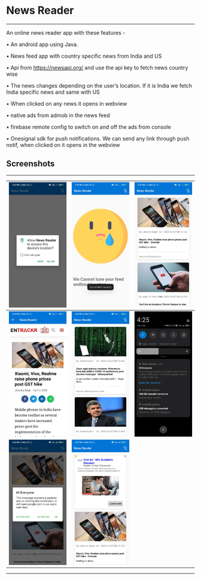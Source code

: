 # News Reader
---

An online news reader app with these features - 

• An android app using Java.

• News feed app with country specific news from India and US

• Api from  https://newsapi.org/ and use the api key to fetch
news country wise

• The news changes depending on the user’s location. If it is India we
fetch India specific news and same with US

• When clicked on any news it opens in webview

• native ads from admob in the news feed

• firebase remote config to switch on and off the ads from console

• Onesignal sdk for push notifications. We can  send
any link through push notif, when clicked on it opens in the webview

## Screenshots
---
|![Location Permission](docs/1.jpg)|![Error Screen](docs/2.jpg)|![News Layout](docs/3.jpg)| 
|---|---|---|
|![On Cliking any news](docs/4.jpg)|![Changing the category](docs/5.jpg)|![Notifications - background](docs/6.jpg)| 
|![Notifications - foreground](docs/7.jpg)|![Ads Enabled from firebase remote config](docs/8.jpg)|
---

